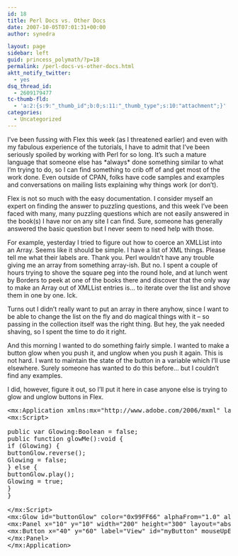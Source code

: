 ```yaml
---
id: 18
title: Perl Docs vs. Other Docs
date: 2007-10-05T07:01:31+00:00
author: synedra

layout: page
sidebar: left
guid: princess_polymath/?p=18
permalink: /perl-docs-vs-other-docs.html
aktt_notify_twitter:
  - yes
dsq_thread_id:
  - 2609179477
tc-thumb-fld:
  - 'a:2:{s:9:"_thumb_id";b:0;s:11:"_thumb_type";s:10:"attachment";}'
categories:
  - Uncategorized
---
```

I&#8217;ve been fussing with Flex this week (as I threatened earlier) and even with my fabulous experience of the tutorials, I have to admit that I&#8217;ve been seriously spoiled by working with Perl for so long. It&#8217;s such a mature language that someone else has \*always\* done something similar to what I&#8217;m trying to do, so I can find something to crib off of and get most of the work done. Even outside of CPAN, folks have code samples and examples and conversations on mailing lists explaining why things work (or don&#8217;t).
  
Flex is not so much with the easy documentation. I consider myself an expert on finding the answer to puzzling questions, and this week I&#8217;ve been faced with many, many puzzling questions which are not easily answered in the book(s) I have nor on any site I can find. Sure, someone has generally answered the basic question but I never seem to need help with those.
  
For example, yesterday I tried to figure out how to coerce an XMLList into an Array. Seems like it should be simple. I have a list of XML things. Please tell me what their labels are. Thank you. Perl wouldn&#8217;t have any trouble giving me an array from something array-ish. But no. I spent a couple of hours trying to shove the square peg into the round hole, and at lunch went by Borders to peek at one of the books there and discover that the only way to make an Array out of XMLList entries is&#8230; to iterate over the list and shove them in one by one. Ick.
  
Turns out I didn&#8217;t really want to put an array in there anyhow, since I want to be able to change the list on the fly and do magical things with it &#8211; so passing in the collection itself was the right thing. But hey, the yak needed shaving, so I spent the time to do it right.
  
And this morning I wanted to do something fairly simple. I wanted to make a button glow when you push it, and unglow when you push it again. This is not hard. I want to maintain the state of the button in a variable which I&#8217;ll use elsewhere. Surely someone has wanted to do this before&#8230; but I couldn&#8217;t find any examples.
  
I did, however, figure it out, so I&#8217;ll put it here in case anyone else is trying to glow and unglow buttons in Flex.

<pre>&lt;mx:Application xmlns:mx="http://www.adobe.com/2006/mxml" layout="absolute">
&lt;mx:Script>

public var Glowing:Boolean = false;
public function glowMe():void {
if (Glowing) {
buttonGlow.reverse();
Glowing = false;
} else {
buttonGlow.play();
Glowing = true;
}
}

&lt;/mx:Script>
&lt;mx:Glow id="buttonGlow" color="0x99FF66" alphaFrom="1.0" alphaTo="0.0" duration="100" target="myButton"/>
&lt;mx:Panel x="10" y="10" width="200" height="300" layout="absolute">
&lt;mx:Button x="40" y="60" label="View" id="myButton" mouseUpEffect="{buttonGlow}" click="{glowMe()}; myLabel.visible=true;"/>
&lt;/mx:Panel>
&lt;/mx:Application>
</pre>